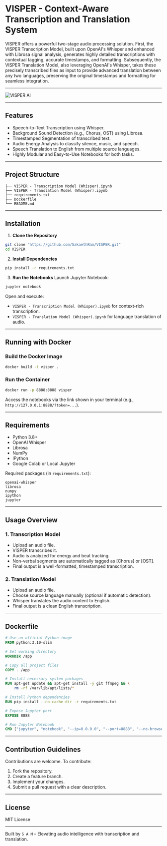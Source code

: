 # VISPER - Context-Aware Transcription and Translation System

VISPER offers a powerful two-stage audio processing solution. First, the VISPER Transcription Model, built upon OpenAI's Whisper and enhanced with Librosa signal analysis, generates highly detailed transcriptions with contextual tagging, accurate timestamps, and formatting. Subsequently, the VISPER Translation Model, also leveraging OpenAI's Whisper, takes these precisely transcribed files as input to provide advanced translation between any two languages, preserving the original timestamps and formatting for seamless integration.

---

![VISPER AI](https://github.com/user-attachments/assets/3bc52e9c-5291-4358-829d-f19970701e3a)

---


## Features

- Speech-to-Text Transcription using Whisper.
- Background Sound Detection (e.g., Chorus, OST) using Librosa.
- Timestamped Segmentation of transcribed text.
- Audio Energy Analysis to classify silence, music, and speech.
- Speech Translation to English from multiple source languages.
- Highly Modular and Easy-to-Use Notebooks for both tasks.

---

## Project Structure

```
├── VISPER - Transcription Model (Whisper).ipynb
├── VISPER - Translation Model (Whisper).ipynb
├── requirements.txt
├── Dockerfile
└── README.md
```

---

## Installation

1. **Clone the Repository**
```bash
git clone "https://github.com/SakaethRam/VISPER.git"
cd VISPER
```

2. **Install Dependencies**
```bash
pip install -r requirements.txt
```

3. **Run the Notebooks**
Launch Jupyter Notebook:
```bash
jupyter notebook
```
Open and execute:
- `VISPER - Transcription Model (Whisper).ipynb` for context-rich transcription.
- `VISPER - Translation Model (Whisper).ipynb` for language translation of audio.

---

## Running with Docker

### Build the Docker Image
```bash
docker build -t visper .
```

### Run the Container
```bash
docker run -p 8888:8888 visper
```

Access the notebooks via the link shown in your terminal (e.g., `http://127.0.0.1:8888/?token=...`).

---

## Requirements

- Python 3.8+
- OpenAI Whisper
- Librosa
- NumPy
- IPython
- Google Colab or Local Jupyter

Required packages (in `requirements.txt`):
```
openai-whisper
librosa
numpy
ipython
jupyter
```

---

## Usage Overview

### 1. Transcription Model
- Upload an audio file.
- VISPER transcribes it.
- Audio is analyzed for energy and beat tracking.
- Non-verbal segments are automatically tagged as [Chorus] or [OST].
- Final output is a well-formatted, timestamped transcription.

### 2. Translation Model
- Upload an audio file.
- Choose source language manually (optional if automatic detection).
- Whisper translates the audio content to English.
- Final output is a clean English transcription.

---

## Dockerfile

```dockerfile
# Use an official Python image
FROM python:3.10-slim

# Set working directory
WORKDIR /app

# Copy all project files
COPY . /app

# Install necessary system packages
RUN apt-get update && apt-get install -y git ffmpeg && \
    rm -rf /var/lib/apt/lists/*

# Install Python dependencies
RUN pip install --no-cache-dir -r requirements.txt

# Expose Jupyter port
EXPOSE 8888

# Run Jupyter Notebook
CMD ["jupyter", "notebook", "--ip=0.0.0.0", "--port=8888", "--no-browser", "--allow-root"]
```

---

## Contribution Guidelines

Contributions are welcome. To contribute:
1. Fork the repository.
2. Create a feature branch.
3. Implement your changes.
4. Submit a pull request with a clear description.

---

## License

MIT License

---

Built by `S A M` – Elevating audio intelligence with transcription and translation.
